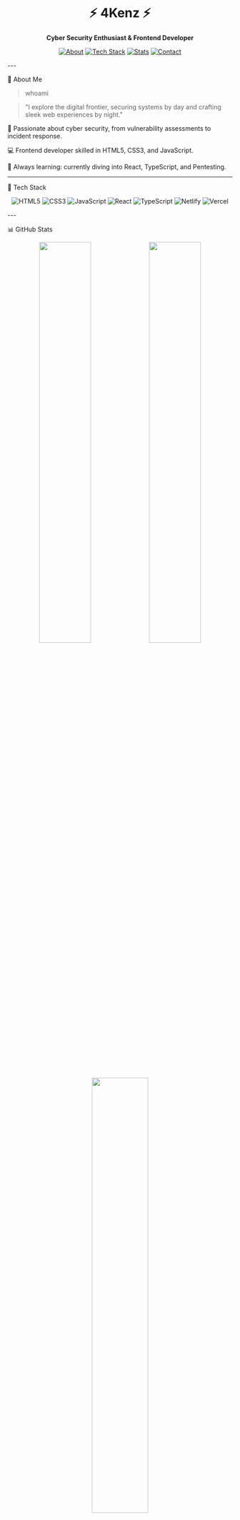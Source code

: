 <!--
██████╗ ██╗   ██╗███████╗███████╗████████╗     ██████╗ ██████╗ ██╗  ██╗
██╔══██╗██║   ██║██╔════╝██╔════╝╚══██╔══╝    ██╔═══██╗██╔══██╗██║ ██╔╝
██████╔╝██║   ██║█████╗  ███████╗   ██║       ██║   ██║██████╔╝█████╔╝
██╔═══╝ ██║   ██║██╔══╝  ╚════██║   ██║       ██║   ██║██╔═══╝ ██╔═██╗
██║     ╚██████╔╝███████╗███████║   ██║       ╚██████╔╝██║     ██║  ██╗
╚═╝      ╚═════╝ ╚══════╝╚══════╝   ╚═╝        ╚═════╝ ╚═╝     ╚═╝  ╚═╝

[![Profile Banner](https://readme-typing-svg.herokuapp.com?font=Fira+Code&size=24&duration=3000&pause=500&color=00FF00&center=true&width=720&lines=Welcome+to+4Kenz's+Cyber+Realm)](#)
--><div align="center">
  <h1>⚡ 4Kenz ⚡</h1>
  <p><strong>Cyber Security Enthusiast & Frontend Developer</strong></p>
  <p>
    <a href="#about"><img src="https://img.shields.io/badge/About-blue?style=for-the-badge&logo=gitbook&logoColor=white" alt="About"></a>
    <a href="#tech-stack"><img src="https://img.shields.io/badge/Tech%20Stack-gray?style=for-the-badge&logo=stackshare&logoColor=white" alt="Tech Stack"></a>
    <a href="#stats"><img src="https://img.shields.io/badge/Stats-green?style=for-the-badge&logo=github&logoColor=white" alt="Stats"></a>
    <a href="#contact"><img src="https://img.shields.io/badge/Contact-red?style=for-the-badge&logo=mail.RFC822&logoColor=white" alt="Contact"></a>
  </p>
</div>
---

🌟 About Me

> whoami

> "I explore the digital frontier, securing systems by day and crafting sleek web experiences by night."



🔐 Passionate about cyber security, from vulnerability assessments to incident response.

💻 Frontend developer skilled in HTML5, CSS3, and JavaScript.

🎯 Always learning: currently diving into React, TypeScript, and Pentesting.



---

🚀 Tech Stack

<p align="center">
  <img src="https://img.shields.io/badge/HTML5-%23E34F26.svg?&logo=html5&logoColor=white" alt="HTML5" />
  <img src="https://img.shields.io/badge/CSS3-%231572B6.svg?&logo=css3&logoColor=white" alt="CSS3" />
  <img src="https://img.shields.io/badge/JavaScript-%23F7DF1E.svg?&logo=javascript&logoColor=black" alt="JavaScript" />
  <img src="https://img.shields.io/badge/React-%2361DAFB.svg?&logo=react&logoColor=black" alt="React" />
  <img src="https://img.shields.io/badge/TypeScript-%23007ACC.svg?&logo=typescript&logoColor=white" alt="TypeScript" />
  <img src="https://img.shields.io/badge/Netlify-%23000000.svg?&logo=netlify&logoColor=%2300C7B7" alt="Netlify" />
  <img src="https://img.shields.io/badge/Vercel-%23000000.svg?&logo=vercel&logoColor=white" alt="Vercel" />
</p>
---

📊 GitHub Stats

<div align="center">
  <img src="https://github-readme-stats.vercel.app/api?username=4Kenz&theme=chartreuse-dark&hide_border=true&show_icons=true" width="48%" />
  <img src="https://github-readme-streak-stats.herokuapp.com/?user=4Kenz&theme=chartreuse-dark&hide_border=true" width="48%" />
</div><div align="center">
  <img src="https://github-readme-stats.vercel.app/api/top-langs/?username=4Kenz&theme=chartreuse-dark&hide_border=true&layout=compact" width="50%" />
</div>
---

🔝 Top Repositories

<div align="center">
  <img src="https://github-contributor-stats.vercel.app/api?username=4Kenz&limit=5&theme=chartreuse-dark&hide_border=true&combine_all_yearly_contributions=true" alt="Top Repos" width="70%" />
</div>
---

🌐 Social & Contact

<p align="center">
  <a href="mailto:k92754537@gmail.com"><img src="https://img.shields.io/badge/Email-c92754537%40gmail.com-DD0031?style=for-the-badge&logo=gmail&logoColor=white" alt="Email"></a>
  <a href="https://instagram.com/"><img src="https://img.shields.io/badge/Instagram-%23E4405F.svg?style=for-the-badge&logo=instagram&logoColor=white" alt="Instagram"></a>
  <a href="https://tiktok.com/"><img src="https://img.shields.io/badge/TikTok-%23000000.svg?style=for-the-badge&logo=tiktok&logoColor=white" alt="TikTok"></a>
</p>
---

📈 Visitor Count

<p align="center">
  <img src="https://visitcount.itsvg.in/api?id=4Kenz&icon=5&color=3" alt="Visitor Count" />
</p>
---

> <sub>“Access Granted: Terminal Session Active” 🚀</sub>



Last updated: May 14, 2025
